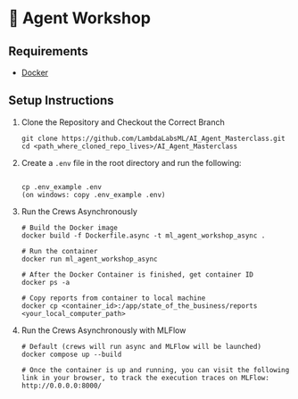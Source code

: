 # 🧠 Agent Workshop

## Requirements
- [Docker](https://www.docker.com/)

## Setup Instructions  

1. Clone the Repository and Checkout the Correct Branch
    ```
    git clone https://github.com/LambdaLabsML/AI_Agent_Masterclass.git
    cd <path_where_cloned_repo_lives>/AI_Agent_Masterclass
    ```

2. Create a `.env` file in the root directory and run the following:
    ```

    cp .env_example .env
    (on windows: copy .env_example .env)
    ```

3. Run the Crews Asynchronously
    ```
    # Build the Docker image
    docker build -f Dockerfile.async -t ml_agent_workshop_async .

    # Run the container
    docker run ml_agent_workshop_async

    # After the Docker Container is finished, get container ID
    docker ps -a

    # Copy reports from container to local machine
    docker cp <container_id>:/app/state_of_the_business/reports <your_local_computer_path>
    ```

4. Run the Crews Asynchronously with MLFlow
    ```
    # Default (crews will run async and MLFlow will be launched)
    docker compose up --build

    # Once the container is up and running, you can visit the following link in your browser, to track the execution traces on MLFlow:
    http://0.0.0.0:8000/
    ```